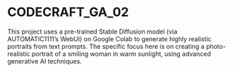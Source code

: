 # CODECRAFT_GA_02
This project uses a pre-trained Stable Diffusion model (via AUTOMATIC1111’s WebUI) on Google Colab to generate highly realistic portraits from text prompts. The specific focus here is on creating a photo-realistic portrait of a smiling woman in warm sunlight, using advanced generative AI techniques.
